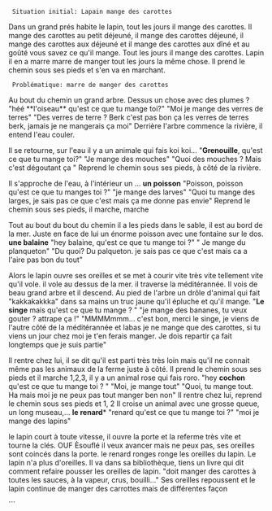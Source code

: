 ``` Situation initial: Lapain mange des carottes```

<p> Dans un grand prés habite le lapin, tout les jours il mange des carottes. Il mange des carottes au petit déjeuné, il mange des carottes déjeuné, il mange des carottes aux déjeuné et il mange des carottes aux dîné et au goûté vous savez ce qu'il mange.  Tout les jours il mange des carottes. Lapin il en a marre marre de manger tout les jours la même chose. Il prend le chemin sous ses pieds et s'en va en marchant. 
</p> 

``` Problématique: marre de manger des carottes```

<p> Au bout du chemin un grand arbre. Dessus un chose avec des plumes ?
"héé **l'oiseau** qu'est ce que tu mange toi?"
"Moi je mange des verres de terres"
"Des verres de terre ? Berk c'est pas bon ça les verres de terres berk, jamais je ne mangerais ça moi"
Derrière l'arbre commence la rivière, il entend l'eau couler.


Il se retourne, sur l'eau il y a un animale qui fais koi koi...
"**Grenouille**, qu'est ce que tu mange toi?"
"Je mange des mouches"
"Quoi des mouches ? Mais c'est dégoutant ça "
Reprend le chemin sous ses pieds, à côté de la rivière. 

Il s'approche de l'eau, à l'intérieur un ... **un poisson**
"Poisson, poisson qu'est ce que  tu manges toi ?"
"je mange des larves"
"Quoi tu mange des larges, je sais pas ce que c'est mais ça me donne pas envie"
Reprend le chemin sous ses pieds, il marche, marche 

Tout au bout du bout du chemin il a les pieds dans le sable, il est au bord de la mer. Juste en face de lui un énorme poisson avec une fontaine sur le dos. **une balaine** 
"hey balaine, qu'est ce que tu mange toi ?"
" Je mange du planqueton"
"Du quoi? Du palqueton. je sais pas ce que c'est mais ca a l'aire pas bon du tout"

Alors le lapin ouvre ses oreilles et se met à courir vite très vite tellement vite qu'il vole. il vole au dessus de la mer. il traverse la méditérannée. Il vois de beau grand arbre et il descend. 
Au pied de l'arbre un drôle d'animal qui fait "kakkakakkka" dans sa mains un truc jaune qu'il épluche et qu'il mange.
"**Le singe** mais qu'est ce que tu mange ? "
"je mange des bananes, tu veux gouter ? attrape ça !"
"MMMMmmm... c'est bon, merci le singe, je viens de l'autre côté de la méditérannée et labas je ne mange que des carottes, si tu viens un jour chez moi je t'en ferais manger. Je dois repartir ça fait longtemps que je suis partie"

Il rentre chez lui, il se dit qu'il est parti très très loin mais qu'il ne connait même pas les animaux de la ferme juste à côté. 
Il prend le chemin sous ses pieds et il marche 1,2,3, il y a un animal rose qui fais roro. 
"hey **cochon** qu'est ce que tu mange toi ? "
"Moi, je mange tout"
"Quoi, tu mange tout. Ha mais moi je ne peux pas tout manger ben non"
Il rentre chez lui, reprend le chemin sous ses pieds et 1, 2
Il croise un animal avec une grosse queue, un long museau,... 
**le renard*** "renard qu'est ce que tu mange toi ?" 
"moi je mange des lapins"

le lapin court à toute vitesse, il ouvre la porte et la referme très vite et tourne la clés. OUF
Èsouflé il veux avancer mais ne peux pas, ses oreilles sont coincés dans la porte. le renard ronges ronge les oreilles du lapin. 
Le lapin n'a plus d'oreilles. Il va dans sa bibliothèque, tiens un livre qui dit comment refaire pousser les oreilles de lapin. 
"doit manger des carottes à toutes les sauces, à la vapeur, crus, bouilli..." Ses oreilles repoussent et le lapin continue de manger des carrottes mais de différentes façon
</p>
```
